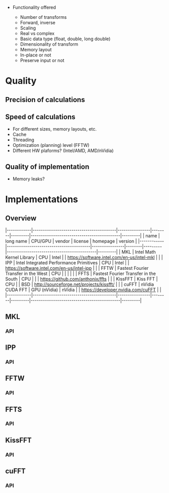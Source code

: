 
* Functionality offered

  - Number of transforms
  - Forward, inverse
  - Scaling
  - Real vs complex
  - Basic data type (float, double, long double)
  - Dimensionality of transform
  - Memory layout
  - In-place or not
  - Preserve input or not

# Quality

## Precision of calculations

## Speed of calculations

  - For different sizes, memory layouts, etc.
  - Cache
  - Threading
  - Optimization (planning) level (FFTW)
  - Different HW plaforms? (Intel/AMD, AMD/nVidia)

## Quality of implementation

  - Memory leaks?


# Implementations

## Overview

|------------|-----------------------------------------|----------------|--------|---------|--------------------------------------------|---------|
| name       | long name                               | CPU/GPU        | vendor | license | homepage                                   | version |
|------------|-----------------------------------------|----------------|--------|---------|--------------------------------------------|---------|
| MKL        | Intel Math Kernel Library               | CPU            | Intel  |         | https://software.intel.com/en-us/intel-mkl |         |
| IPP        | Intel Integrated Performance Primitives | CPU            | Intel  |         | https://software.intel.com/en-us/intel-ipp |         |
| FFTW       | Fastest Fourier Transfer in the West    | CPU            |        |         |                                            |         |
| FFTS       | Fastest Fourier Transfer in the South   | CPU            |        |         | https://github.com/anthonix/ffts           |         |
| KissFFT    | Kiss FFT                                | CPU            |        | BSD     | http://sourceforge.net/projects/kissfft/   |         |
| cuFFT      | nVidia CUDA FFT                         | GPU (nVidia)   | nVidia |         | https://developer.nvidia.com/cuFFT         |         |
|------------|-----------------------------------------|----------------|--------|---------|--------------------------------------------|---------|

## MKL

### API

## IPP

### API

## FFTW

### API

## FFTS

### API

## KissFFT

### API

## cuFFT

### API
